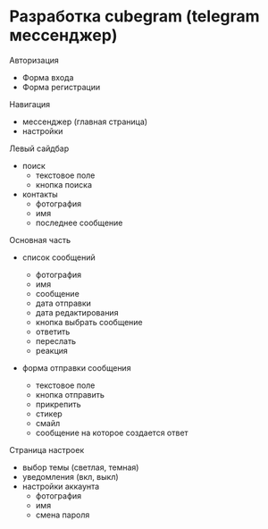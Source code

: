 # Разработка cubegram (telegram мессенджер)

Авторизация
* Форма входа
* Форма регистрации

Навигация
* мессенджер (главная страница)
* настройки

Левый сайдбар
* поиск
    * текстовое поле
    * кнопка поиска
* контакты
    * фотография
    * имя
    * последнее сообщение

Основная часть
* список сообщений
    * фотография
    * имя
    * сообщение
    * дата отправки
    * дата редактирования
    * кнопка выбрать сообщение
    * ответить
    * переслать
    * реакция

* форма отправки сообщения
    * текстовое поле
    * кнопка отправить
    * прикрепить
    * стикер
    * смайл
    * сообщение на которое создается ответ

Страница настроек
* выбор темы (светлая, темная)
* уведомления (вкл, выкл)
* настройки аккаунта
    * фотография
    * имя
    * смена пароля
